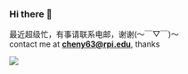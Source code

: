 ### Hi there 👋
最近超级忙，有事请联系电邮，谢谢(～￣▽￣)～<br>
contact me at **cheny63@rpi.edu**, thanks<br>

![](https://github-readme-stats.vercel.app/api?username=Stry233)
<!--
**Stry233/Stry233** is a ✨ _special_ ✨ repository because its `README.md` (this file) appears on your GitHub profile.

Here are some ideas to get you started:

- 🔭 I’m currently working on ...
- 🌱 I’m currently learning ...
- 👯 I’m looking to collaborate on ...
- 🤔 I’m looking for help with ...
- 💬 Ask me about ...
- 📫 How to reach me: ...
- 😄 Pronouns: ...
- ⚡ Fun fact: ...
-->
